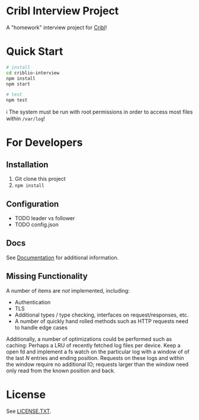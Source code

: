 # Cribl Interview Project

A "homework" interview project for [Cribl](https://cribl.io/)!

# Quick Start

```bash
# install
cd criblio-interview
npm install
npm start

# test
npm test
```

:information_source: The system must be run with root permissions in order to access most files within `/var/log`!

# For Developers

## Installation

1. Git clone this project
2. `npm install`

## Configuration

- TODO leader vs follower
- TODO config.json

## Docs

See [Documentation](./docs/index.md) for additional information.

## Missing Functionality

A number of items are _not_ implemented, including:

- Authentication
- TLS
- Additional types / type checking, interfaces on request/responses, etc.
- A number of quickly hand rolled methods such as HTTP requests need to handle edge cases

Additionally, a number of optimizations could be performed such as caching:
Perhaps a LRU of recently fetched log files per device. Keep a open fd and implement a fs watch
on the particular log with a window of of the last _N_ entries and ending position. Requests
on these logs and within the window require no additional IO; requests larger than the window
need only read from the known position and back.

# License

See [LICENSE.TXT](LICENSE.TXT).
